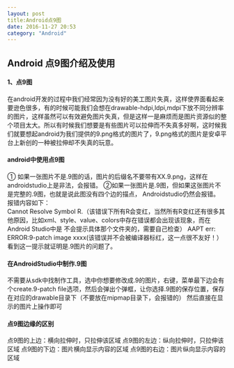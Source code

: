 ```yaml
---
layout: post
title:Android点9图
date: 2016-11-27 20:53
category: "Android"
---
```

<h2 id="title">Android 点9图介绍及使用</h2>
<p>
	<h4>1、点9图</h4>
	<p>
	在android开发的过程中我们经常因为没有好的美工图片失真，这样使界面看起来要逊色很多，有的时候可能我们会想在drawable-hdpi,ldpi,mdpi下放不同分辨率的图片，这样虽然可以有效避免图片失真，但是这样一是麻烦而是图片资源似的整个项目太大。所以有时候我们想要是有些图片可以拉伸而不失真多好啊，这时候我们就要想起android为我们提供的9.png格式的图片了，9.png格式的图片是安卓平台上新创的一种被拉伸却不失真的玩意。
	</p>
	<h4>android中使用点9图</h4>
	<p>
	① 如果一张图片不是.9图的话，图片的后缀名不要带有XX.9.png，这样在androidstudio上是非法，会报错。 
②如果一张图片是.9图，但如果这张图片不是完整的.9图，也就是说此图没有四个边的描点， Androidstudio仍然会报错。 报错内容如下：<br/>
Cannot Resolve Symbol R.（该错误下所有R会变红，当然所有R变红还有很多其他原因，比如xml、style、value、colors中存在错误都会出现该现象，而在Android Studio中是 不会提示具体那个文件夹的，需要自己检查） 
AAPT err: ERROR:9-patch image xxxx(该错误并不会被编译器标红，这一点很不友好！）看到这一提示就证明是.9图片的问题了。
	</p>
	<h4>在AndroidStudio中制作.9图</h4>
	<p>
	不需要从sdk中找制作工具，选中你想要修改成.9的图片，右键，菜单最下边会有个create.9-patch file选项，然后会弹出个弹框，让你选择.9图的保存位置，保存在对应的drawable目录下（不要放在mipmap目录下，会报错的）
	然后直接在显示的图片上操作即可
	</p>
	<h4>点9图边缘的区别</h4>
	<p>
	点9图的上边：横向拉伸时，只拉伸该区域
	点9图的左边：纵向拉伸时，只拉伸该区域
	点9图的下边：图片横向显示内容的区域
	点9图的右边：图片纵向显示内容的区域
	</p>
</p>

